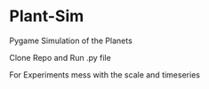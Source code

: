 # Plant-Sim
Pygame Simulation of the Planets 

Clone Repo and Run .py file

For Experiments mess with the scale and timeseries 
